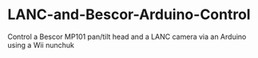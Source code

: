 # LANC-and-Bescor-Arduino-Control
Control a Bescor MP101 pan/tilt head and a LANC camera via an Arduino using a Wii nunchuk
